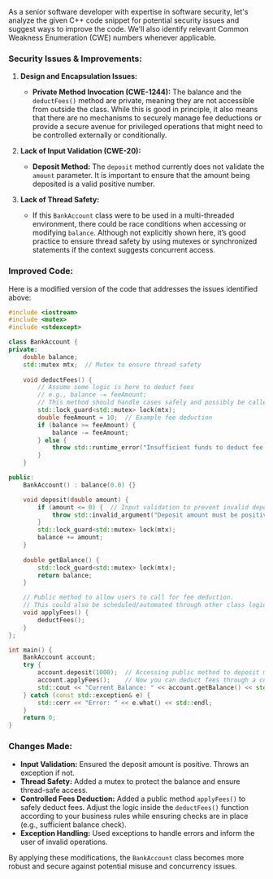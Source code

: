 As a senior software developer with expertise in software security, let's analyze the given C++ code snippet for potential security issues and suggest ways to improve the code. We'll also identify relevant Common Weakness Enumeration (CWE) numbers whenever applicable.

### Security Issues & Improvements:

1. **Design and Encapsulation Issues:**
   - **Private Method Invocation (CWE-1244):** The balance and the `deductFees()` method are private, meaning they are not accessible from outside the class. While this is good in principle, it also means that there are no mechanisms to securely manage fee deductions or provide a secure avenue for privileged operations that might need to be controlled externally or conditionally.

2. **Lack of Input Validation (CWE-20):**
   - **Deposit Method:** The `deposit` method currently does not validate the `amount` parameter. It is important to ensure that the amount being deposited is a valid positive number.

3. **Lack of Thread Safety:**
   - If this `BankAccount` class were to be used in a multi-threaded environment, there could be race conditions when accessing or modifying `balance`. Although not explicitly shown here, it’s good practice to ensure thread safety by using mutexes or synchronized statements if the context suggests concurrent access.

### Improved Code:

Here is a modified version of the code that addresses the issues identified above:

```cpp
#include <iostream>
#include <mutex>
#include <stdexcept>

class BankAccount {
private:
    double balance;
    std::mutex mtx;  // Mutex to ensure thread safety
    
    void deductFees() {
        // Assume some logic is here to deduct fees
        // e.g., balance -= feeAmount;
        // This method should handle cases safely and possibly be called under certain conditions.
        std::lock_guard<std::mutex> lock(mtx);
        double feeAmount = 10;  // Example fee deduction
        if (balance >= feeAmount) {
            balance -= feeAmount;
        } else {
            throw std::runtime_error("Insufficient funds to deduct fee.");
        }
    }

public:
    BankAccount() : balance(0.0) {}

    void deposit(double amount) {
        if (amount <= 0) {  // Input validation to prevent invalid deposits
            throw std::invalid_argument("Deposit amount must be positive.");
        }
        std::lock_guard<std::mutex> lock(mtx);
        balance += amount;
    }
    
    double getBalance() {
        std::lock_guard<std::mutex> lock(mtx);
        return balance;
    }

    // Public method to allow users to call for fee deduction.
    // This could also be scheduled/automated through other class logic
    void applyFees() {
        deductFees();
    }
};

int main() {
    BankAccount account;
    try {
        account.deposit(1000);  // Accessing public method to deposit money
        account.applyFees();    // Now you can deduct fees through a controlled method
        std::cout << "Current Balance: " << account.getBalance() << std::endl;
    } catch (const std::exception& e) {
        std::cerr << "Error: " << e.what() << std::endl;
    }
    return 0;
}
```

### Changes Made:
- **Input Validation:** Ensured the deposit amount is positive. Throws an exception if not.
- **Thread Safety:** Added a mutex to protect the balance and ensure thread-safe access.
- **Controlled Fees Deduction:** Added a public method `applyFees()` to safely deduct fees. Adjust the logic inside the `deductFees()` function according to your business rules while ensuring checks are in place (e.g., sufficient balance check).
- **Exception Handling:** Used exceptions to handle errors and inform the user of invalid operations. 

By applying these modifications, the `BankAccount` class becomes more robust and secure against potential misuse and concurrency issues.